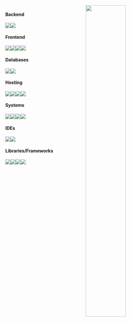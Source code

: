 <img align="right" src="https://github-readme-streak-stats.herokuapp.com/?user=mirandaniel&theme=dark" width=50%>



<h4>Backend</h4>

![](https://img.shields.io/badge/Python-3776AB?style=for-the-badge&logo=python&logoColor=white)![](https://img.shields.io/badge/Java-ED8B00?style=for-the-badge&logo=java&logoColor=white)

<h4>Frontend</h4>

![](https://img.shields.io/badge/HTML5-E34F26?style=for-the-badge&logo=html5&logoColor=white)![](https://img.shields.io/badge/CSS3-1572B6?style=for-the-badge&logo=css3&logoColor=white)![](https://img.shields.io/badge/Bootstrap-563D7C?style=for-the-badge&logo=bootstrap&logoColor=white)![](https://img.shields.io/badge/JavaScript-323330?style=for-the-badge&logo=javascript&logoColor=F7DF1E)

<h4>Databases</h4>

![](https://img.shields.io/badge/PostgreSQL-316192?style=for-the-badge&logo=postgresql&logoColor=white)![](https://img.shields.io/badge/SQLite-07405E?style=for-the-badge&logo=sqlite&logoColor=white)

<h4>Hosting</h4>

![](https://img.shields.io/badge/VMware-ESXi-607078?style=for-the-badge&logo=VMware&logoColor=white)![](https://img.shields.io/badge/VMware-vSphere-607078?style=for-the-badge&logo=VMware&logoColor=white)![](https://img.shields.io/badge/Raspberry%20Pi-A22846?style=for-the-badge&logo=Raspberry%20Pi&logoColor=white)![](https://img.shields.io/badge/Heroku-430098?style=for-the-badge&logo=heroku&logoColor=white)

<h4>Systems</h4>

![](https://img.shields.io/badge/Ubuntu-E95420?style=for-the-badge&logo=ubuntu&logoColor=white)![](https://img.shields.io/badge/Fedora-294172?style=for-the-badge&logo=fedora&logoColor=white)![](https://img.shields.io/badge/Pop!_OS-48B9C7?style=for-the-badge&logo=Pop!_OS&logoColor=white)![](https://img.shields.io/badge/Debian-A81D33?style=for-the-badge&logo=debian&logoColor=white)

<h4>IDEs</h4>

![](https://img.shields.io/badge/Visual_Studio_Code-0078D4?style=for-the-badge&logo=visual%20studio%20code&logoColor=white)![](https://img.shields.io/badge/IntelliJIDEA-000000.svg?style=for-the-badge&logo=intellij-idea&logoColor=white)

<h4>Libraries/Frameworks</h4>

![](https://img.shields.io/badge/Selenium-43B02A?style=for-the-badge&logo=Selenium&logoColor=white)![](https://img.shields.io/badge/Flask-000000?style=for-the-badge&logo=flask&logoColor=white)![](https://img.shields.io/badge/Numpy-777BB4?style=for-the-badge&logo=numpy&logoColor=white)![](https://img.shields.io/badge/Pandas-2C2D72?style=for-the-badge&logo=pandas&logoColor=white)



<img src=""/>
<img src=""/>
<img src=""/>
<img src=""/>
<img src=""/>
<img src=""/>
<img src=""/>
<img src=""/>
<img src=""/>


